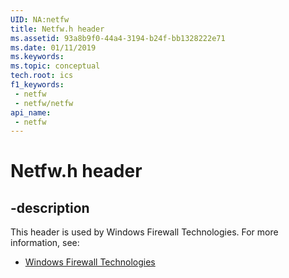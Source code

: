```yaml
---
UID: NA:netfw
title: Netfw.h header
ms.assetid: 93a8b9f0-44a4-3194-b24f-bb1328222e71
ms.date: 01/11/2019
ms.keywords: 
ms.topic: conceptual
tech.root: ics
f1_keywords:
 - netfw
 - netfw/netfw
api_name:
 - netfw
---
```


# Netfw.h header


## -description

This header is used by Windows Firewall Technologies. For more information, see:

- [Windows Firewall Technologies](../_ics/index.md)

